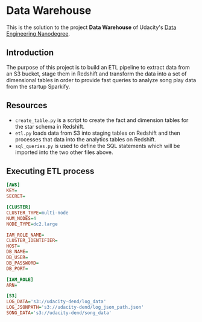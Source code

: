 # Data Warehouse

This is the solution to the project **Data Warehouse** of Udacity's [Data Engineering Nanodegree](https://www.udacity.com/course/data-engineer-nanodegree--nd027).

## Introduction

The purpose of this project is to build an ETL pipeline to extract data from an S3 bucket, stage them in Redshift and transform the data into a set of dimensional tables in order to provide fast queries to analyze song play data from the startup Sparkify.

## Resources


* `create_table.py` is a script to create the fact and dimension tables for the star schema in Redshift.
* `etl.py` loads data from S3 into staging tables on Redshift and then processes that data into the analytics tables on Redshift.
* `sql_queries.py` is used to define the SQL statements which will be imported into the two other files above.


## Executing ETL process

```ini
[AWS]
KEY=
SECRET=

[CLUSTER] 
CLUSTER_TYPE=multi-node
NUM_NODES=4
NODE_TYPE=dc2.large

IAM_ROLE_NAME=
CLUSTER_IDENTIFIER=
HOST=
DB_NAME=
DB_USER=
DB_PASSWORD=
DB_PORT=

[IAM_ROLE]
ARN=

[S3]
LOG_DATA='s3://udacity-dend/log_data'
LOG_JSONPATH='s3://udacity-dend/log_json_path.json'
SONG_DATA='s3://udacity-dend/song_data'
```
